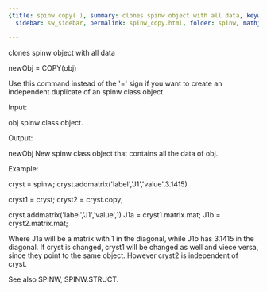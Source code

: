 ```yaml
---
{title: spinw.copy( ), summary: clones spinw object with all data, keywords: sample,
  sidebar: sw_sidebar, permalink: spinw_copy.html, folder: spinw, mathjax: 'true'}

---
```

clones spinw object with all data
 
newObj = COPY(obj)
 
Use this command instead of the '=' sign if you want to
create an independent duplicate of an spinw class object.
 
Input:
 
obj       spinw class object.
 
Output:
 
newObj    New spinw class object that contains all the data of
          obj.
 
Example:
 
cryst = spinw;
cryst.addmatrix('label','J1','value',3.1415)
 
cryst1 = cryst;
cryst2 = cryst.copy;
 
cryst.addmatrix('label','J1','value',1)
J1a = cryst1.matrix.mat;
J1b = cryst2.matrix.mat;
 
Where J1a will be a matrix with 1 in the diagonal, while J1b
has 3.1415 in the diagonal. If cryst is changed, cryst1 will
be changed as well and viece versa, since they point to the
same object. However cryst2 is independent of cryst.
 
See also SPINW, SPINW.STRUCT.
 
